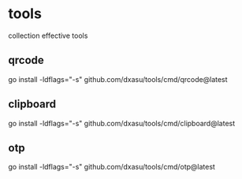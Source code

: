 # tools
collection effective tools


## qrcode
go install -ldflags="-s" github.com/dxasu/tools/cmd/qrcode@latest

## clipboard
go install -ldflags="-s" github.com/dxasu/tools/cmd/clipboard@latest

## otp
go install -ldflags="-s" github.com/dxasu/tools/cmd/otp@latest